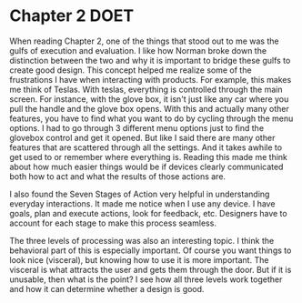 # Chapter 2 DOET

When reading Chapter 2, one of the things that stood out to me was the gulfs of execution and evaluation. I like how Norman broke down the distinction between the two and why it is important to bridge these gulfs to create good design. This concept helped me realize some of the frustrations I have when interacting with products. For example, this makes me think of Teslas. With teslas, everything is controlled through the main screen. For instance, with the glove box, it isn't just like any car where you pull the handle and the glove box opens. With this and actually many other features, you have to find what you want to do by cycling through the menu options. I had to go through 3 different menu options just to find the glovebox control and get it opened. But like I said there are many other features that are scattered through all the settings. And it takes awhile to get used to or remember where everything is. Reading this made me think about how much easier things would be if devices clearly communicated both how to act and what the results of those actions are.

I also found the Seven Stages of Action very helpful in understanding everyday interactions. It made me notice when I use any device. I have goals, plan and execute actions, look for feedback, etc. Designers have to account for each stage to make this process seamless.

The three levels of processing was also an interesting topic. I think the behavioral part of this is especially important. Of course you want things to look nice (visceral), but knowing how to use it is more important. The visceral is what attracts the user and gets them through the door. But if it is unusable, then what is the point? I see how all three levels work together and how it can determine whether a design is good.
